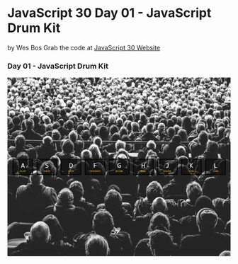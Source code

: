 # JavaScript 30   Day 01 - JavaScript Drum Kit

by Wes Bos
Grab the code at [JavaScript 30 Website](http://www.javascript30.com)


### Day 01 - JavaScript Drum Kit

![JavaScript Drum Kit](https://github.com/DKMitt/javascript30/blob/master/Day-01%20-%20JavaScript%20Drum%20Kit/images/day-1.jpg)